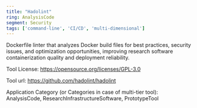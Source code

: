 ```yaml
---
title: "Hadolint"
ring: AnalysisCode
segment: Security
tags: ['command-line', 'CI/CD', 'multi-dimensional']
---
```

Dockerfile linter that analyzes Docker build files for best practices, security issues, and optimization opportunities, improving research software containerization quality and deployment reliability.

Tool License: https://opensource.org/licenses/GPL-3.0

Tool url: https://github.com/hadolint/hadolint

Application Category (or Categories in case of multi-tier tool): AnalysisCode, ResearchInfrastructureSoftware, PrototypeTool
